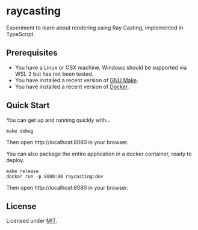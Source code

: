 # raycasting

Experiment to learn about rendering using Ray Casting, implemented in TypeScript.

## Prerequisites

* You have a Linux or OSX machine. Windows should be supported via WSL 2 but has not been tested.
* You have installed a recent version of [GNU Make](https://www.gnu.org/software/make/).
* You have installed a recent version of [Docker](https://www.docker.com/).

## Quick Start

You can get up and running quickly with...

```
make debug
```

Then open http://localhost:8080 in your browser.

You can also package the entire application in a docker container, ready to deploy.

```
make release
docker run -p 8080:80 raycasting:dev
```

Then open http://localhost:8080 in your browser.

## License

Licensed under [MIT](https://choosealicense.com/licenses/mit/).